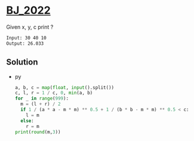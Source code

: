 # [BJ_2022](https://acmicpc.net/problem/2022)

Given x, y, c print ?

```txt
Input: 30 40 10
Output: 26.033
```

## Solution

* py

  ```py
  a, b, c = map(float, input().split())
  c, l, r = 1 / c, 0, min(a, b)
  for _ in range(999):
    m = (l + r) / 2
    if 1 / (a * a - m * m) ** 0.5 + 1 / (b * b - m * m) ** 0.5 < c:
      l = m
    else:
      r = m
  print(round(m,3))
  ```
